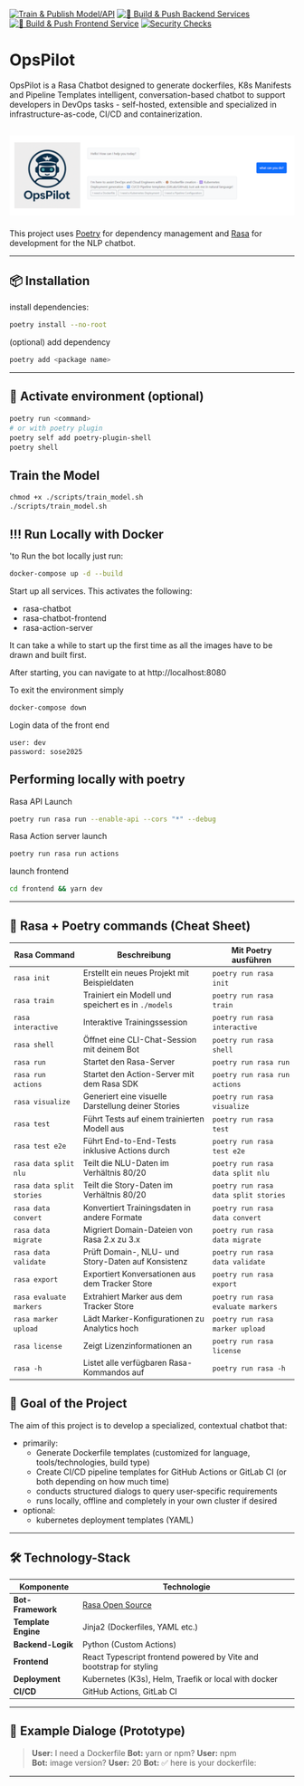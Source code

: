 [![Train & Publish Model/API](https://github.com/d4niee/OpsPilot/actions/workflows/build.yml/badge.svg)](https://github.com/d4niee/OpsPilot/actions/workflows/build.yml)
[![🤖 Build & Push Backend Services](https://github.com/d4niee/OpsPilot/actions/workflows/build_and_push_backend.yml/badge.svg)](https://github.com/d4niee/OpsPilot/actions/workflows/build_and_push_backend.yml)
[![🤖 Build & Push Frontend Service](https://github.com/d4niee/OpsPilot/actions/workflows/build_and_push_frontend.yml/badge.svg)](https://github.com/d4niee/OpsPilot/actions/workflows/build_and_push_frontend.yml)
[![Security Checks](https://github.com/d4niee/OpsPilot/actions/workflows/security_checks.yml/badge.svg)](https://github.com/d4niee/OpsPilot/actions/workflows/security_checks.yml)

# OpsPilot
OpsPilot is a Rasa Chatbot designed to generate dockerfiles, K8s Manifests and Pipeline Templates
intelligent, conversation-based chatbot to support developers in DevOps tasks - self-hosted, extensible and specialized in infrastructure-as-code, CI/CD and containerization.

<img src="banner.png" alt="banner"></img>
---

This project uses [Poetry](https://python-poetry.org) for dependency management and [Rasa](https://rasa.com) for development for the NLP chatbot.

---

## 📦 Installation

install dependencies:
```bash
poetry install --no-root
```

(optional) add dependency
```bash
poetry add <package name>
```

---

## 🐍 Activate environment (optional)

```bash
poetry run <command>
# or with poetry plugin
poetry self add poetry-plugin-shell
poetry shell
```

## Train the Model
```
chmod +x ./scripts/train_model.sh 
./scripts/train_model.sh 
```

## !!! Run Locally with Docker
'to Run the bot locally just run:
```bash
docker-compose up -d --build
```
Start up all services. This activates the following:
- rasa-chatbot
- rasa-chatbot-frontend
- rasa-action-server

It can take a while to start up the first time as all the images have to be drawn and built first.

After starting, you can navigate to
at http://localhost:8080

To exit the environment simply
```bash
docker-compose down
```

Login data of the front end
```
user: dev
password: sose2025
```

##  Performing locally with poetry

Rasa API Launch
```bash
poetry run rasa run --enable-api --cors "*" --debug
```
Rasa Action server launch
```bash
poetry run rasa run actions
```

launch frontend
```bash
cd frontend && yarn dev
```

---

## 🚀  Rasa + Poetry commands (Cheat Sheet)

| **Rasa Command**            | **Beschreibung**                                                                 | **Mit Poetry ausführen**              |
|----------------------------|-----------------------------------------------------------------------------------|----------------------------------------|
| `rasa init`                | Erstellt ein neues Projekt mit Beispieldaten                                      | `poetry run rasa init`                |
| `rasa train`               | Trainiert ein Modell und speichert es in `./models`                               | `poetry run rasa train`               |
| `rasa interactive`         | Interaktive Trainingssession                                                      | `poetry run rasa interactive`         |
| `rasa shell`               | Öffnet eine CLI-Chat-Session mit deinem Bot                                       | `poetry run rasa shell`               |
| `rasa run`                 | Startet den Rasa-Server                                                            | `poetry run rasa run`                 |
| `rasa run actions`         | Startet den Action-Server mit dem Rasa SDK                                        | `poetry run rasa run actions`         |
| `rasa visualize`           | Generiert eine visuelle Darstellung deiner Stories                                | `poetry run rasa visualize`           |
| `rasa test`                | Führt Tests auf einem trainierten Modell aus                                      | `poetry run rasa test`                |
| `rasa test e2e`            | Führt End-to-End-Tests inklusive Actions durch                                    | `poetry run rasa test e2e`            |
| `rasa data split nlu`      | Teilt die NLU-Daten im Verhältnis 80/20                                           | `poetry run rasa data split nlu`      |
| `rasa data split stories`  | Teilt die Story-Daten im Verhältnis 80/20                                         | `poetry run rasa data split stories`  |
| `rasa data convert`        | Konvertiert Trainingsdaten in andere Formate                                      | `poetry run rasa data convert`        |
| `rasa data migrate`        | Migriert Domain-Dateien von Rasa 2.x zu 3.x                                       | `poetry run rasa data migrate`        |
| `rasa data validate`       | Prüft Domain-, NLU- und Story-Daten auf Konsistenz                                | `poetry run rasa data validate`       |
| `rasa export`              | Exportiert Konversationen aus dem Tracker Store                                   | `poetry run rasa export`              |
| `rasa evaluate markers`    | Extrahiert Marker aus dem Tracker Store                                           | `poetry run rasa evaluate markers`    |
| `rasa marker upload`       | Lädt Marker-Konfigurationen zu Analytics hoch                                     | `poetry run rasa marker upload`       |
| `rasa license`             | Zeigt Lizenzinformationen an                                                      | `poetry run rasa license`             |
| `rasa -h`                  | Listet alle verfügbaren Rasa-Kommandos auf                                        | `poetry run rasa -h`                  |



## 🎯 Goal of the Project

The aim of this project is to develop a specialized, contextual chatbot that:
- primarily:
    - Generate Dockerfile templates (customized for language, tools/technologies, build type)
    - Create CI/CD pipeline templates for GitHub Actions or GitLab CI (or both depending on how much time)
    - conducts structured dialogs to query user-specific requirements
    - runs locally, offline and completely in your own cluster if desired
- optional:
    - kubernetes deployment templates (YAML)

---

## 🛠️ Technology-Stack

| Komponente        | Technologie                     |
|-------------------|----------------------------------|
| **Bot-Framework** | [Rasa Open Source](https://rasa.com) |
| **Template Engine** | Jinja2 (Dockerfiles, YAML etc.) |
| **Backend-Logik** | Python (Custom Actions)          |
| **Frontend**       | React Typescript frontend powered by Vite and bootstrap for styling    |
| **Deployment**     | Kubernetes (K3s), Helm, Traefik or local with docker |
| **CI/CD** | GitHub Actions, GitLab CI       |

---

## 🤖 Example Dialoge (Prototype)

> **User:** I need a Dockerfile
> **Bot:** yarn or npm? 
> **User:** npm  
> **Bot:** image version? 
> **User:** 20
> **Bot:** ✅ here is your dockerfile: <file>

---
